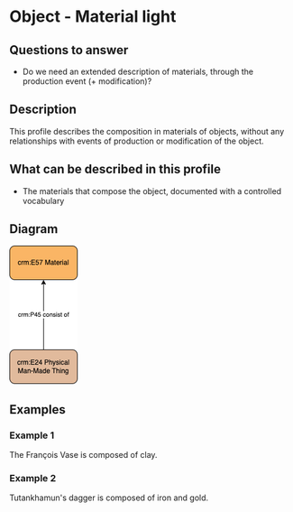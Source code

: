 # Object - Material light

## Questions to answer

- Do we need an extended description of materials, through the production event (+ modification)?

## Description

This profile describes the composition in materials of objects, without any relationships with events of production or modification of the object.

## What can be described in this profile

- The materials that compose the object, documented with a controlled vocabulary

## Diagram

![Alt text](<Diagrams/GV_Profile_Object-Materials Light.drawio.png>)

## Examples

### Example 1

The François Vase is composed of clay.

### Example 2

Tutankhamun's dagger is composed of iron and gold.
